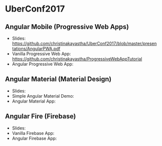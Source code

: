 # UberConf2017

## Angular Mobile (Progressive Web Apps)
* Slides: https://github.com/christinakayastha/UberConf2017/blob/master/presentations/AngularPWA.pdf
* Vanilla Progressive Web App: https://github.com/christinakayastha/ProgressiveWebAppTutorial
* Angular Progressive Web App: 

## Angular Material (Material Design)
* Slides: 
* Simple Angular Material Demo:
* Angular Material App:

## Angular Fire (Firebase)
* Slides:
* Vanilla Firebase App:
* Angular Firebase App:

